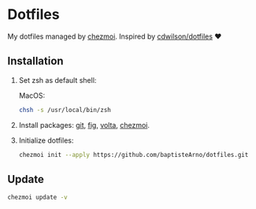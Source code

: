 # Dotfiles

My dotfiles managed by [chezmoi](https://www.chezmoi.io/). Inspired by [cdwilson/dotfiles](https://github.com/cdwilson/dotfiles) ❤️

## Installation

1. Set zsh as default shell:

   MacOS:

   ```bash
   chsh -s /usr/local/bin/zsh
   ```

2. Install packages: [git](https://git-scm.com/downloads), [fig](https://fig.io/docs/getting-started), [volta](https://docs.volta.sh/guide/getting-started), [chezmoi](https://www.chezmoi.io/).
3. Initialize dotfiles:

   ```sh
   chezmoi init --apply https://github.com/baptisteArno/dotfiles.git
   ```

## Update

```sh
chezmoi update -v
```
